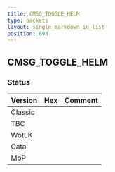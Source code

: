 ```yaml
---
title: CMSG_TOGGLE_HELM
type: packets
layout: single_markdown_in_list
position: 698
---
```


## CMSG_TOGGLE_HELM

### Status

Version | Hex | Comment
---------- | ---------- | ---------- 
Classic |  |  
TBC |  |  
WotLK |  |  
Cata |  |  
MoP |  |  